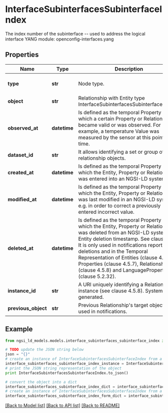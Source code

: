 # InterfaceSubinterfacesSubinterfaceIndex

The index number of the subinterface -- used to address the logical interface  YANG module: openconfig-interfaces.yang 

## Properties

Name | Type | Description | Notes
------------ | ------------- | ------------- | -------------
**type** | **str** | Node type.  | [optional] [default to 'Relationship']
**object** | **str** | Relationship with Entity type InterfaceSubinterfacesSubinterfaceConfig. | 
**observed_at** | **datetime** | Is defined as the temporal Property at which a certain Property or Relationship became valid or was observed. For example, a temperature Value was measured by the sensor at this point in time.  | [optional] 
**dataset_id** | **str** | It allows identifying a set or group of target relationship objects.  | [optional] 
**created_at** | **datetime** | Is defined as the temporal Property at which the Entity, Property or Relationship was entered into an NGSI-LD system.  | [optional] [readonly] 
**modified_at** | **datetime** | Is defined as the temporal Property at which the Entity, Property or Relationship was last modified in an NGSI-LD system, e.g. in order to correct a previously entered incorrect value.  | [optional] [readonly] 
**deleted_at** | **datetime** | Is defined as the temporal Property at which the Entity, Property or Relationship was deleted from an NGSI-LD system.  Entity deletion timestamp. See clause 4.8 It is only used in notifications reporting deletions and in the Temporal Representation of Entities (clause 4.5.6), Properties (clause 4.5.7), Relationships (clause 4.5.8) and LanguageProperties (clause 5.2.32).  | [optional] [readonly] 
**instance_id** | **str** | A URI uniquely identifying a Relationship instance (see clause 4.5.8). System generated.  | [optional] [readonly] 
**previous_object** | **str** | Previous Relationship&#39;s target object. Only used in notifications.  | [optional] [readonly] 

## Example

```python
from ngsi_ld_models.models.interface_subinterfaces_subinterface_index import InterfaceSubinterfacesSubinterfaceIndex

# TODO update the JSON string below
json = "{}"
# create an instance of InterfaceSubinterfacesSubinterfaceIndex from a JSON string
interface_subinterfaces_subinterface_index_instance = InterfaceSubinterfacesSubinterfaceIndex.from_json(json)
# print the JSON string representation of the object
print InterfaceSubinterfacesSubinterfaceIndex.to_json()

# convert the object into a dict
interface_subinterfaces_subinterface_index_dict = interface_subinterfaces_subinterface_index_instance.to_dict()
# create an instance of InterfaceSubinterfacesSubinterfaceIndex from a dict
interface_subinterfaces_subinterface_index_form_dict = interface_subinterfaces_subinterface_index.from_dict(interface_subinterfaces_subinterface_index_dict)
```
[[Back to Model list]](../README.md#documentation-for-models) [[Back to API list]](../README.md#documentation-for-api-endpoints) [[Back to README]](../README.md)


